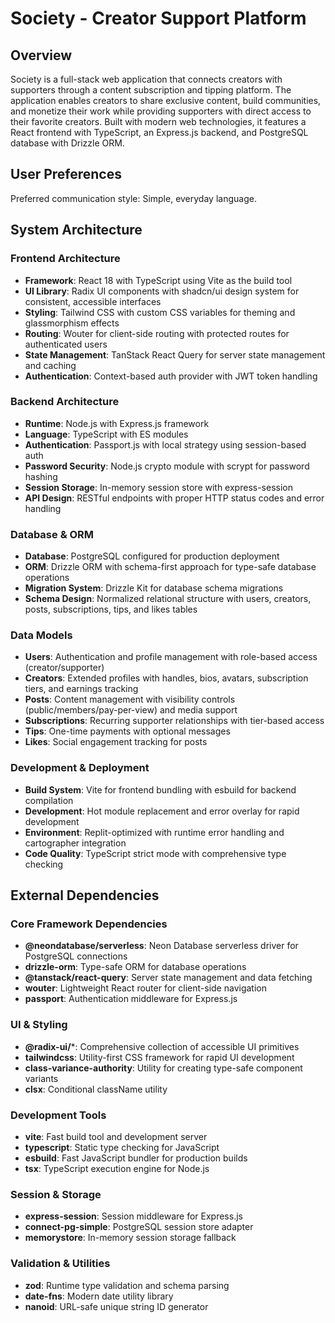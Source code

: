 # Society - Creator Support Platform

## Overview

Society is a full-stack web application that connects creators with supporters through a content subscription and tipping platform. The application enables creators to share exclusive content, build communities, and monetize their work while providing supporters with direct access to their favorite creators. Built with modern web technologies, it features a React frontend with TypeScript, an Express.js backend, and PostgreSQL database with Drizzle ORM.

## User Preferences

Preferred communication style: Simple, everyday language.

## System Architecture

### Frontend Architecture
- **Framework**: React 18 with TypeScript using Vite as the build tool
- **UI Library**: Radix UI components with shadcn/ui design system for consistent, accessible interfaces
- **Styling**: Tailwind CSS with custom CSS variables for theming and glassmorphism effects
- **Routing**: Wouter for client-side routing with protected routes for authenticated users
- **State Management**: TanStack React Query for server state management and caching
- **Authentication**: Context-based auth provider with JWT token handling

### Backend Architecture
- **Runtime**: Node.js with Express.js framework
- **Language**: TypeScript with ES modules
- **Authentication**: Passport.js with local strategy using session-based auth
- **Password Security**: Node.js crypto module with scrypt for password hashing
- **Session Storage**: In-memory session store with express-session
- **API Design**: RESTful endpoints with proper HTTP status codes and error handling

### Database & ORM
- **Database**: PostgreSQL configured for production deployment
- **ORM**: Drizzle ORM with schema-first approach for type-safe database operations
- **Migration System**: Drizzle Kit for database schema migrations
- **Schema Design**: Normalized relational structure with users, creators, posts, subscriptions, tips, and likes tables

### Data Models
- **Users**: Authentication and profile management with role-based access (creator/supporter)
- **Creators**: Extended profiles with handles, bios, avatars, subscription tiers, and earnings tracking
- **Posts**: Content management with visibility controls (public/members/pay-per-view) and media support
- **Subscriptions**: Recurring supporter relationships with tier-based access
- **Tips**: One-time payments with optional messages
- **Likes**: Social engagement tracking for posts

### Development & Deployment
- **Build System**: Vite for frontend bundling with esbuild for backend compilation
- **Development**: Hot module replacement and error overlay for rapid development
- **Environment**: Replit-optimized with runtime error handling and cartographer integration
- **Code Quality**: TypeScript strict mode with comprehensive type checking

## External Dependencies

### Core Framework Dependencies
- **@neondatabase/serverless**: Neon Database serverless driver for PostgreSQL connections
- **drizzle-orm**: Type-safe ORM for database operations
- **@tanstack/react-query**: Server state management and data fetching
- **wouter**: Lightweight React router for client-side navigation
- **passport**: Authentication middleware for Express.js

### UI & Styling
- **@radix-ui/***: Comprehensive collection of accessible UI primitives
- **tailwindcss**: Utility-first CSS framework for rapid UI development
- **class-variance-authority**: Utility for creating type-safe component variants
- **clsx**: Conditional className utility

### Development Tools
- **vite**: Fast build tool and development server
- **typescript**: Static type checking for JavaScript
- **esbuild**: Fast JavaScript bundler for production builds
- **tsx**: TypeScript execution engine for Node.js

### Session & Storage
- **express-session**: Session middleware for Express.js
- **connect-pg-simple**: PostgreSQL session store adapter
- **memorystore**: In-memory session storage fallback

### Validation & Utilities
- **zod**: Runtime type validation and schema parsing
- **date-fns**: Modern date utility library
- **nanoid**: URL-safe unique string ID generator